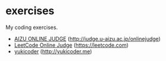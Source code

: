 # exercises
My coding exercises.
* [AIZU ONLINE JUDGE](aoj) (http://judge.u-aizu.ac.jp/onlinejudge)
* [LeetCode Online Judge](leetCodeOJ) (https://leetcode.com)
* [yukicoder](yukicoder) (http://yukicoder.me)
